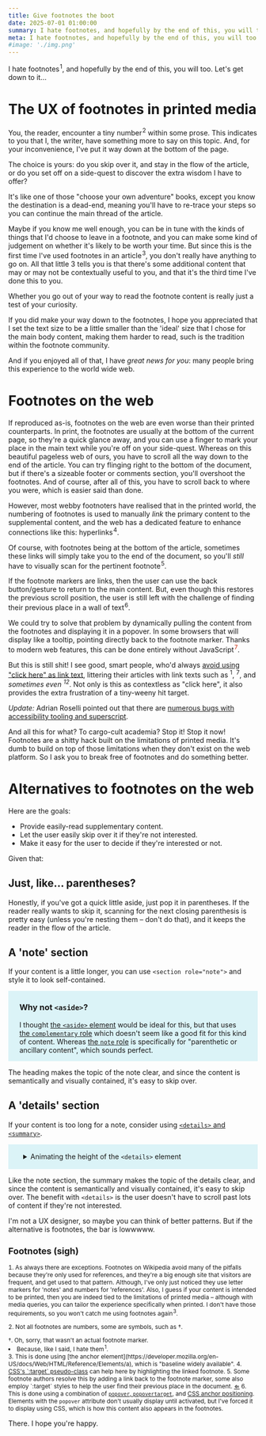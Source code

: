 ```yaml
---
title: Give footnotes the boot
date: 2025-07-01 01:00:00
summary: I hate footnotes, and hopefully by the end of this, you will too.
meta: I hate footnotes, and hopefully by the end of this, you will too.
#image: './img.png'
---
```


<style>
  html {
    scroll-padding-top: 1.3rem;
  }
  @keyframes ref-alert {
    0% {
      transform: scale(17);
      opacity: 0;
    }
    20% {
      opacity: 1;
    }
    80% {
      opacity: 1;
    }
    100% {
      transform: scale(1);
      opacity: 0;
    }
  }
  sup.ref {
    margin-left: 0.09em;
    display: inline-block;
    position: relative;
  }
  .target-effect:target::after {
    content: '';
    position: absolute;
    top: 50%;
    left: 50%;
    width: 1.2em;
    aspect-ratio: 1 / 1;
    border-radius: 1000px;
    border: 3px solid red;
    translate: -50% -50%;
    opacity: 0;
    animation: ref-alert 0.8s ease;
  }
  .footnotes {
    font-size: 0.85em;
    > ol {
      padding-inline-start: 0;
      list-style-position: inside;
      > li {
        margin-bottom: 1em;
      }
    }
  }
  .footnote {
    background-image: linear-gradient(to right, transparent 0%, yellow 0%, yellow 100%, transparent 100%);
    background-position: left top;
    background-repeat: no-repeat;
    transition: background-size 1.7s ease;
    background-size: 0% 100%;
    &:target {
      @starting-style {
        background-size: 0% 100%;
      }
      background-size: 100% 100%;
    }
  }
  a:active {
    outline: 2px solid red;
  }
  .footnote-marker-button {
    all: unset;
    position: inline-block;
    cursor: pointer;
    color: #cc2100;
    &:hover, &:focus {
      color: #ff8f00;
    }
  }
  @keyframes backdrop-in {
    from {
      opacity: 0;
    }
  }
  @keyframes popover-in {
    from {
      opacity: 0;
      translate: 0 20px;
    }
  }
  .footnote-popover {
    &:not(:popover-open) {
      all: unset;
    }

    --side-margin: 20px;
    --border-radius: 7px;

    @media (width >= 530px) {
      --side-margin: 30px;
    }

    &:popover-open {
      all: unset;
      font-size: 1rem;

      .footnote-popover-content {
        position: fixed;
        background: #fff;
        padding: 0.9em 1.1em;
        max-width: min(476px, calc(100vw - 60px));
        border-radius: var(--border-radius);
        animation: popover-in 0.2s ease;
      }

      &::backdrop {
        background: rgba(0, 0, 0, 0.3);
        animation: backdrop-in 0.2s ease;
      }
    }

    @supports not (bottom: anchor(top)) {
      .footnote-popover-content {
        margin: auto;
        inset: 0;
        height: fit-content;
      }
    }

    @supports (bottom: anchor(top)) {
      &:popover-open {
        --arrow-size: 10px;

        .footnote-popover-content {
          bottom: anchor(top);
          justify-self: anchor-center;
          margin: 0 var(--side-margin) var(--arrow-size);
          max-width: 476px;
        }

        &::after {
          content: '';
          position: fixed;
          bottom: anchor(top);
          justify-self: anchor-center;
          border: calc(var(--arrow-size) + 1px) solid transparent;
          border-bottom-width: 0;
          border-top-color: #fff;
          width: 0;
          height: 0;
          margin: 0 calc(var(--side-margin) + var(--border-radius));
          animation: popover-in 0.2s ease;
        }
      }
    }
  }
  [role=note] {
    margin: 0 -20px;
    padding: 0 20px;
    background: #dbf3f7;
    display: flow-root;

    @media (width >= 530px) {
      padding: 0 1.6em;
      margin: 0;
    }

    > h4:first-child {
      margin-top: 1.3em;
    }
  }
  :root {
    interpolate-size: allow-keywords;
  }
  .details-demo {
    margin: 0 -20px;
    background: #dbf3f7;
    display: flow-root;
    overflow: clip;

    @media (width >= 530px) {
      margin: 0;
    }

    summary {
      margin: 1.2em 0;
      padding: 0 20px;

      @media (width >= 530px) {
        padding: 0 30px;
      }
    }

    .details-content {
      padding: 0 20px;

      @media (width >= 530px) {
        padding: 0 30px;
      }

      > p:first-child {
        margin-top: 0;
      }
    }

    .code-example {
      margin-bottom: 0;
      --unmargin: 20px;
      margin-left: calc(var(--unmargin) * -1);
      margin-right: calc(var(--unmargin) * -1);
      padding-left: var(--unmargin);
      padding-right: var(--unmargin);

      @media screen and (min-width: 530px) {
        --unmargin: 32px;
      }
    }

    &::details-content {
      height: 0;
      overflow: clip;
      display: flow-root;
      transition: height 0.5s ease, content-visibility 0.5s ease allow-discrete;
    }
    &[open]::details-content {
      height: auto;
    }
  }
</style>

I hate footnotes<sup class="ref">1</sup>, and hopefully by the end of this, you will too. Let's get down to it…

# The UX of footnotes in printed media

You, the reader, encounter a tiny number<sup class="ref">2</sup> within some prose. This indicates to you that I, the writer, have something more to say on this topic. And, for your inconvenience, I've put it way down at the bottom of the page.

The choice is yours: do you skip over it, and stay in the flow of the article, or do you set off on a side-quest to discover the extra wisdom I have to offer?

It's like one of those "choose your own adventure" books, except you know the destination is a dead-end, meaning you'll have to re-trace your steps so you can continue the main thread of the article.

Maybe if you know me well enough, you can be in tune with the kinds of things that I'd choose to leave in a footnote, and you can make some kind of judgement on whether it's likely to be worth your time. But since this is the first time I've used footnotes in an article<sup class="ref">3</sup>, you don't really have anything to go on. All that little 3 tells you is that there's some additional content that may or may not be contextually useful to you, and that it's the third time I've done this to you.

Whether you go out of your way to read the footnote content is really just a test of your curiosity.

If you did make your way down to the footnotes, I hope you appreciated that I set the text size to be a little smaller than the 'ideal' size that I chose for the main body content, making them harder to read, such is the tradition within the footnote community.

And if you enjoyed all of that, I have _great news for you_: many people bring this experience to the world wide web.

# Footnotes on the web

If reproduced as-is, footnotes on the web are even worse than their printed counterparts. In print, the footnotes are usually at the bottom of the current page, so they're a quick glance away, and you can use a finger to mark your place in the main text while you're off on your side-quest. Whereas on this beautiful pageless web of ours, you have to scroll all the way down to the end of the article. You can try flinging right to the bottom of the document, but if there's a sizeable footer or comments section, you'll overshoot the footnotes. And of course, after all of this, you have to scroll back to where you were, which is easier said than done.

However, most webby footnoters have realised that in the printed world, the numbering of footnotes is used to manually _link_ the primary content to the supplemental content, and the web has a dedicated feature to enhance connections like this: hyperlinks[<sup class="ref">4</sup>](#footnote-4).

Of course, with footnotes being at the bottom of the article, sometimes these links will simply take you to the end of the document, so you'll _still_ have to visually scan for the pertinent footnote[<sup class="ref">5</sup>](#footnote-5).

If the footnote markers are links, then the user can use the back button/gesture to return to the main content. But, even though this restores the previous scroll position, the user is still left with the challenge of finding their previous place in a wall of text[<sup class="ref target-effect" id="footnote-marker-6">6</sup>](#footnote-6).

We could try to solve that problem by dynamically pulling the content from the footnotes and displaying it in a popover. In some browsers <span class="popover-support-commentary"></span> that will display like a tooltip, pointing directly back to the footnote marker. Thanks to modern web features, this can be done entirely without JavaScript<button class="footnote-marker-button" popovertarget="footnote-7" style="anchor-name: --footnote-7"><sup class="ref">7</sup></button>.

<script>
  {
    const el = document.querySelector('.popover-support-commentary');
    if (CSS.supports('bottom: anchor(top)')) {
      el.textContent = '(including yours)';
    } else {
      el.textContent = '(not yours, sorry)';
    }
  }
</script>

But this is still shit! I see good, smart people, who'd always [avoid using "click here" as link text](https://www.w3.org/QA/Tips/noClickHere), littering their articles with link texts such as <sup>1</sup>, <sup>7</sup>, and _sometimes even <sup>12</sup>_. Not only is this as contextless as "click here", it also provides the extra frustration of a tiny-weeny hit target.

_Update:_ Adrian Roselli pointed out that there are [numerous bugs with accessibility tooling and superscript](https://adrianroselli.com/2022/09/brief-note-on-super-and-subscript-text.html).

And all this for what? To cargo-cult academia? Stop it! Stop it now! Footnotes are a shitty hack built on the limitations of printed media. It's dumb to build on top of those limitations when they don't exist on the web platform. So I ask you to break free of footnotes and do something better.

# Alternatives to footnotes on the web

Here are the goals:

- Provide easily-read supplementary content.
- Let the user easily skip over it if they're not interested.
- Make it easy for the user to decide if they're interested or not.

Given that:

## Just, like… parentheses?

Honestly, if you've got a quick little aside, just pop it in parentheses. If the reader really wants to skip it, scanning for the next closing parenthesis is pretty easy (unless you're nesting them – don't do that), and it keeps the reader in the flow of the article.

## A 'note' section

If your content is a little longer, you can use `<section role="note">` and style it to look self-contained.

<section role="note">

### Why not `<aside>`?

I thought [the `<aside>` element](https://developer.mozilla.org/en-US/docs/Web/HTML/Reference/Elements/aside) would be ideal for this, but that uses [the `complementary` role](https://developer.mozilla.org/en-US/docs/Web/Accessibility/ARIA/Reference/Roles/complementary_role) which doesn't seem like a good fit for this kind of content. Whereas [the `note` role](https://developer.mozilla.org/en-US/docs/Web/Accessibility/ARIA/Reference/Roles/note_role) is specifically for "parenthetic or ancillary content", which sounds perfect.

</section>

The heading makes the topic of the note clear, and since the content is semantically and visually contained, it's easy to skip over.

## A 'details' section

If your content is too long for a note, consider using [`<details>` and `<summary>`](https://developer.mozilla.org/en-US/docs/Web/HTML/Reference/Elements/details).

<details class="details-demo">
  <summary>Animating the height of the <code>&lt;details&gt;</code> element</summary>

  <div class="details-content">

Thanks to a few newer CSS features (currently only available in Chromium), such as [the `::details-content` pseudo-element](https://developer.mozilla.org/en-US/docs/Web/CSS/::details-content), [`allow-discrete` transitions](https://developer.mozilla.org/en-US/docs/Web/CSS/transition-behavior#allow-discrete), and [interpolate-size](https://developer.mozilla.org/en-US/docs/Web/CSS/interpolate-size), we can animate the opening and closing of `<details>` elements.

```css
:root {
  interpolate-size: allow-keywords;
}

.details-demo {
  &::details-content {
    height: 0;
    overflow: clip;
    display: flow-root;
    transition:
      height 0.5s ease,
      content-visibility 0.5s ease allow-discrete;
  }

  &[open]::details-content {
    height: auto;
  }
}
```

  </div>
</details>

Like the note section, the summary makes the topic of the details clear, and since the content is semantically and visually contained, it's easy to skip over. The benefit with `<details>` is the user doesn't have to scroll past lots of content if they're not interested.

I'm not a UX designer, so maybe you can think of better patterns. But if the alternative is footnotes, the bar is lowwwww.

<aside class="footnotes">

# Footnotes (sigh)

1. As always there are exceptions. Footnotes on Wikipedia avoid many of the pitfalls because they're only used for references, and they're a big enough site that visitors are frequent, and get used to that pattern. Although, I've only just noticed they use letter markers for 'notes' and numbers for 'references'. Also, I guess if your content is intended to be printed, then you are indeed tied to the limitations of printed media – although with media queries, you can tailor the experience specifically when printed. I don't have those requirements, so you won't catch me using footnotes again<sup class="ref">3</sup>.
2. Not all footnotes are numbers, some are symbols, such as †.
<li style="list-style-type: '†. '">Oh, sorry, that wasn't an actual footnote marker.</li>
<li value="3">Because, like I said, I hate them<sup class="ref">1</sup>.</li>
3. <span id="footnote-4"></span>This is done using [the anchor element](https://developer.mozilla.org/en-US/docs/Web/HTML/Reference/Elements/a), which is "baseline widely available".
4. <span id="footnote-5" class="footnote"><a href="https://developer.mozilla.org/en-US/docs/Web/CSS/:target">CSS's `:target` pseudo-class</a> can help here by highlighting the linked footnote.</span>
5. <span id="footnote-6" class="footnote">Some footnote authors resolve this by adding a link back to the footnote marker, some also employ `:target` styles to help the user find their previous place in the document. <a href="#footnote-marker-6">⇐</a></span>
6. <span id="footnote-7" class="footnote-popover" popover><span class="footnote-popover-content" style="position-anchor: --footnote-7">This is done using a combination of <a href="https://developer.mozilla.org/en-US/docs/Web/API/Popover_API"><code>popover</code>, <code>popovertarget</code></a>, and <a href="https://developer.mozilla.org/en-US/docs/Web/CSS/CSS_anchor_positioning">CSS anchor positioning</a>. Elements with the <code>popover</code> attribute don't usually display until activated, but I've forced it to display using CSS, which is how this content also appears in the footnotes.</span></span>

</aside>

There. I hope you're happy.
